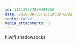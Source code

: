 ```yaml
---
id: 111137527879441652
date: 2016-08-05T15:19:00.000Z
reply: false
media_attachments: 0
---
```


hiwifi shadowsocks ​​​​

